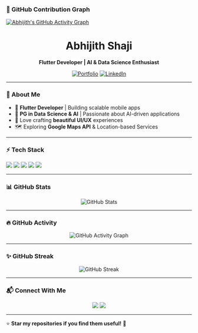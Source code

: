 ### 🌟 GitHub Contribution Graph  
[![Abhijith's GitHub Activity Graph](https://github-readme-activity-graph.vercel.app/graph?username=abhijeeeth&theme=tokyo-night)](https://github.com/ashutosh00710/github-readme-activity-graph)


<h1 align="center">Abhijith Shaji</h1>

<p align="center">
  <b>Flutter Developer | AI & Data Science Enthusiast</b>
</p>

<p align="center">
  <a href="https://abhijith-theta.vercel.app/"><img src="https://img.shields.io/badge/Portfolio-Abhijith--theta.vercel.app-1f425f?style=flat-square" alt="Portfolio" /></a>
  <a href="https://www.linkedin.com/in/stabhijith/"><img src="https://img.shields.io/badge/LinkedIn-Abhijith%20Shaji-blue?style=flat-square&logo=linkedin" alt="LinkedIn" /></a>
</p>

---

### 🔹 About Me  
- 🚀 **Flutter Developer** | Building scalable mobile apps  
- 🤖 **PG in Data Science & AI** | Passionate about AI-driven applications  
- 🎨 Love crafting **beautiful UI/UX** experiences  
- 🗺️ Exploring **Google Maps API** & Location-based Services  

---

### ⚡ Tech Stack  
<p align="left">
  <img src="https://img.shields.io/badge/Flutter-02569B?style=flat-square&logo=flutter&logoColor=white" />
  <img src="https://img.shields.io/badge/Dart-0175C2?style=flat-square&logo=dart&logoColor=white" />
  <img src="https://img.shields.io/badge/Firebase-FFCA28?style=flat-square&logo=firebase&logoColor=black" />
  <img src="https://img.shields.io/badge/Python-3776AB?style=flat-square&logo=python&logoColor=white" />
  <img src="https://img.shields.io/badge/AI%2FML-TensorFlow-orange?style=flat-square&logo=tensorflow&logoColor=white" />
</p>

---

### 📊 GitHub Stats  
<p align="center">
  <img src="https://github-readme-stats.vercel.app/api?username=abhijeeeth&show_icons=true&theme=radical" alt="GitHub Stats" />
</p>

---

### 🔥 GitHub Activity  
<p align="center">
  <img src="https://github-readme-activity-graph.vercel.app/graph?username=abhijeeeth&theme=tokyo-night" alt="GitHub Activity Graph" />
</p>

---

### ✨ GitHub Streak  
<p align="center">
  <img src="https://streak-stats.demolab.com/?user=abhijeeeth&theme=dark" alt="GitHub Streak" />
</p>

---

### 📬 Connect With Me  
<p align="center">
  <a href="https://abhijith-theta.vercel.app/"><img src="https://img.shields.io/badge/Portfolio-abhijith--theta.vercel.app-1f425f?style=for-the-badge" /></a>
  <a href="https://www.linkedin.com/in/stabhijith/"><img src="https://img.shields.io/badge/LinkedIn-Abhijith%20Shaji-blue?style=for-the-badge&logo=linkedin" /></a>
</p>

---

⭐️ **Star my repositories if you find them useful!** 🚀
